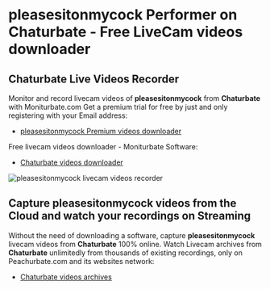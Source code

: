 # pleasesitonmycock Performer on Chaturbate - Free LiveCam videos downloader

## Chaturbate Live Videos Recorder

Monitor and record livecam videos of **pleasesitonmycock** from **Chaturbate** with Moniturbate.com
Get a premium trial for free by just and only registering with your Email address:
* [pleasesitonmycock Premium videos downloader](https://moniturbate.com/request-demo-licence-key.html)

Free livecam videos downloader - Moniturbate Software:
* [Chaturbate videos downloader](https://moniturbate.com/moniturbate-download-software.html)

![pleasesitonmycock livecam videos recorder](https://peachurnet.com/templates/moniturbate-software.png)


## Capture pleasesitonmycock videos from the Cloud and watch your recordings on Streaming

Without the need of downloading a software, capture **pleasesitonmycock** livecam videos from **Chaturbate** 100% online.
Watch Livecam archives from **Chaturbate** unlimitedly from thousands of existing recordings, only on Peachurbate.com and its websites network:
* [Chaturbate videos archives](https://peachurnet.com/)